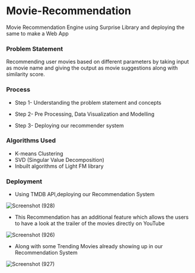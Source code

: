 # Movie-Recommendation
Movie Recommendation Engine using Surprise Library and deploying the same to make a Web App 

### Problem Statement
Recommending user movies based on different parameters by taking input as movie name and giving the output as movie suggestions along with similarity score.

### Process

* Step 1-
Understanding the problem statement and concepts

* Step 2-
Pre Processing, Data Visualization and Modelling

* Step 3-
Deploying our recommender system

### Algorithms Used

* K-means Clustering
* SVD (Singular Value Decomposition)
* Inbuilt algorithms of Light FM library

### Deployment

* Using TMDB API,deploying our Recommendation System



![Screenshot (928)](https://user-images.githubusercontent.com/69635604/119087338-9cf7b300-ba24-11eb-8d58-7d23925de266.png)



* This Recommendation has an additional feature which allows the users to have a look at the trailer of the movies directly on YouTube 



![Screenshot (926)](https://user-images.githubusercontent.com/69635604/119087476-d4fef600-ba24-11eb-8e2f-3d2baaf0bcad.png)



* Along with some Trending Movies already showing up in our Recommendation System



![Screenshot (927)](https://user-images.githubusercontent.com/69635604/119087528-eb0cb680-ba24-11eb-8ded-a742874434d1.png)









